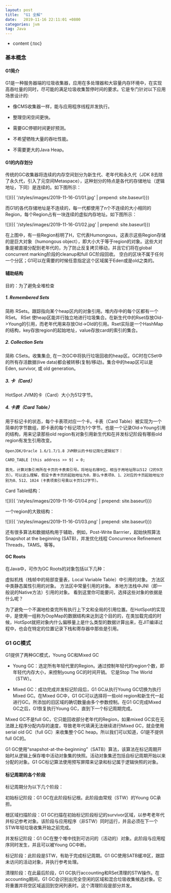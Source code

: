 ```yaml
---
layout: post
title:  "G1 全解"
date:   2019-11-16 22:11:01 +0800
categories: jvm
tag: Java
---
```


* content
{:toc}

> 

### 基本概念

#### G1简介

G1是一种服务器端的垃圾收集器，应用在多处理器和大容量内存环境中，在实现高吞吐量的同时，尽可能的满足垃圾收集暂停时间的要求。它是专门针对以下应用场景设计的: 

* 像CMS收集器一样，能与应用程序线程并发执行。

* 整理空闲空间更快。 

* 需要GC停顿时间更好预测。 

* 不希望牺牲大量的吞吐性能。

* 不需要更大的Java Heap。

#### G1的内存划分

传统的GC收集器将连续的内存空间划分为新生代、老年代和永久代（JDK 8去除了永久代，引入了元空间Metaspace），这种划分的特点是各代的存储地址（逻辑地址，下同）是连续的。如下图所示：

![]({{ '/styles/images/2019-11-16-G1/01.jpg' | prepend: site.baseurl}})

而G1的各代存储地址是不连续的，每一代都使用了n个不连续的大小相同的Region，每个Region占有一块连续的虚拟内存地址。如下图所示：

![]({{ '/styles/images/2019-11-16-G1/02.jpg' | prepend: site.baseurl}})

在上图中，有一些Region标明了H，它代表Humongous，这表示这些Region存储的是巨大对象（humongous object），即大小大于等于region的对象。这些大对象是被直接分配到老年代的，为了防止反复拷贝移动，并且它们将在global concurrent marking阶段的cleanup和full GC阶段回收。
空白的区块不属于任何一个分区；G1可以在需要的时候任意指定这个区域属于Eden或是old之类的。

#### 辅助结构

目的：为了避免全堆检查

##### 1. Remembered Sets 

简称 RSets。跟踪指向某个heap区内的对象引用。堆内存中的每个区都有一个 RSet。 RSet 使heap区能并行独立地进行垃圾集合。在新生代中的Rset存放Old->Young的引用，而老年代用来存放Old->Old的引用。Rset实际是一个HashMap的结构，key存放region的起始地址，value存放card的索引的集合。

##### 2. Collection Sets 

简称 CSets。收集集合, 在一次GC中将执行垃圾回收的heap区。GC时在CSet中的所有存活数据(live data)都会被转移(复制/移动)。集合中的heap区可以是 Eden, survivor, 或 old generation。

##### 3. 卡（Card）

HotSpot JVM的卡（Card）大小为512字节。

##### 4. 卡表（Card Table）

用于标记卡的状态，每个卡表项对应一个卡。卡表（Card Table）被实现为一个简单的字节数组，即卡表的每个标记项为1个字节。也是一个记录Old->Young引用的结构，用来记录那些old region有对象引用新生代和在并发标记阶段有哪些old region有发生引用改变。

```
OpenJDK/Oracle 1.6/1.7/1.8 JVM默认的卡标记简化逻辑如下：

CARD_TABLE [this address >> 9] = 0;

首先，计算对象引用所在卡页的卡表索引号。将地址右移9位，相当于用地址除以512（2的9次方）。可以这么理解，假设卡表卡页的起始地址为0，那么卡表项0、1、2对应的卡页起始地址分别为0、512、1024（卡表项索引号乘以卡页512字节）。
````

Card Table结构：

![]({{ '/styles/images/2019-11-16-G1/04.png' | prepend: site.baseurl}})

一个region的大致结构：

![]({{ '/styles/images/2019-11-16-G1/03.png' | prepend: site.baseurl}})

还有很多算法和数据结构用于辅助，例如，Post-Write Barrrier，起始快照算法 Snapshot at the beginning (SATB)，并发优化线程 Concurrence Refinement Threads，TAMS。等等。

#### GC Roots

在Java中，可作为GC Roots的对象包括以下几种：

虚拟机栈（栈帧中的局部变量表，Local Variable Table）中引用的对象。
方法区中类静态属性引用的对象。
方法区中常量引用的对象。
本地方法栈中JNI（即一般说的Native方法）引用的对象。
看到这里你可能要问，选择这些对象的依据是什么呢？

为了避免一个不漏地检查完所有执行上下文和全局的引用位置。在HotSpot的实现中，是使用一组称为OopMap的数据结构来达到这个目的的，在类加载完成的时候，HotSpot就把对象内什么偏移量上是什么类型的数据计算出来，在JIT编译过程中，也会在特定的位置记录下栈和寄存器中那些是引用。

### G1 GC模式

G1提供了两种GC模式，Young GC和Mixed GC

* Young GC：选定所有年轻代里的Region。通过控制年轻代的region个数，即年轻代内存大小，来控制young GC的时间开销。 它是Stop The World（STW）。

* Mixed GC：成功完成并发标记阶段后，G1 GC从执行Young GC切换为执行Mixed GC。在Mixed GC中，G1 GC可以选择将一些old region和新生代一起进行GC。所添加的旧区域的确切数量由多个参数控制。在G1 GC完成Mixed GC之后，G1恢复执行Young GC，直到下一个标记周期完成。

Mixed GC不是full GC，它只能回收部分老年代的Region，如果mixed GC实在无法跟上程序分配内存的速度，导致老年代填满无法继续进行Mixed GC，就会使用serial old GC（full GC）来收集整个GC heap。所以我们可以知道，G1是不提供full GC的。

G1 GC使用“snapshot-at-the-beginning”（SATB）算法，该算法在标记周期开始时从逻辑上保存堆中活动对象集的快照。活动对象集还包括自标记周期开始以来分配的对象。G1 GC标记算法使用预写屏障来记录和标记属于逻辑快照的对象。

#### 标记周期的各个阶段

标记周期分为以下几个阶段：

初始标记阶段：G1 GC在此阶段标记根。此阶段由常规（STW）的Young GC承担。

根区域扫描阶段：G1 GC扫描在初始标记阶段标记的survivor区域，以参考老年代并标记参考对象。该阶段与应用程序（非STW）同时运行，并且必须在下一个STW年轻垃圾收集开始之前完成。

并发标记阶段：G1 GC在整个堆中找到可访问的（活动的）对象。此阶段与应用程序同时发生，并且可以被Young GC中断。

标记阶段：此阶段是STW，有助于完成标记周期。G1 GC使用SATB缓冲区，跟踪未访问的活动对象，并执行参考处理。

清理阶段：在此最后阶段，G1 GC执行accounting和RSet清理的STW操作。在accounting期间，G1 GC会识别出完全空闲的区域和混合垃圾收集候选对象。它将重置并将空区域返回到空闲列表时。这个清理阶段是部分并发。